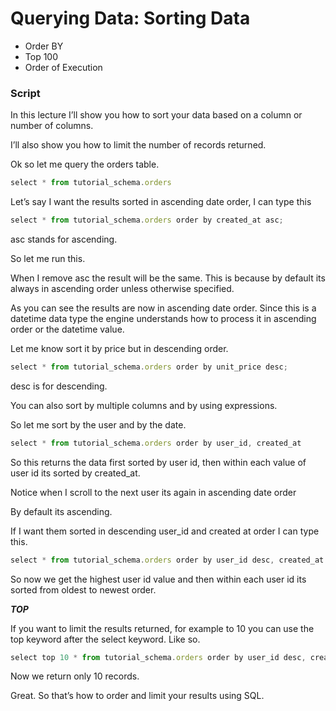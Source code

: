 # Querying Data: Sorting Data

- Order BY
- Top 100
- Order of Execution

### Script

In this lecture I’ll show you how to sort your data based on a column or number of columns.

I’ll also show you how to limit the number of records returned.

Ok so let me query the orders table.

```jsx
select * from tutorial_schema.orders
```

Let’s say I want the results sorted in ascending date order, I can type this

```jsx
select * from tutorial_schema.orders order by created_at asc;
```

asc stands for ascending.

So let me run this.

When I remove asc the result will be the same. This is because by default its always in ascending order unless otherwise specified.

As you can see the results are now in ascending date order. Since this is a datetime data type the engine understands how to process it in ascending order or the datetime value.

Let me know sort it by price but in descending order.

```jsx
select * from tutorial_schema.orders order by unit_price desc;
```

desc is for descending.

You can also sort by multiple columns and by using expressions.

So let me sort by the user and by the date.

```jsx
select * from tutorial_schema.orders order by user_id, created_at
```

So this returns the data first sorted by user id, then within each value of user id its sorted by created_at.

Notice when I scroll to the next user its again in ascending date order

By default its ascending.

If I want them sorted in descending user_id and created at order I can type this.

```jsx
select * from tutorial_schema.orders order by user_id desc, created_at desc;
```

So now we get the highest user id value and then within each user id its sorted from oldest to newest order.

***TOP***

If you want to limit the results returned, for example to 10 you can use the top keyword after the select keyword. Like so.

```jsx
select top 10 * from tutorial_schema.orders order by user_id desc, created_at desc;
```

Now we return only 10 records.

Great. So that’s how to order and limit your results using SQL.